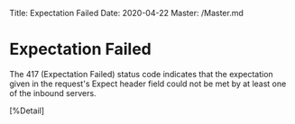 Title: Expectation Failed
Date: 2020-04-22
Master: /Master.md

Expectation Failed
=============================

The 417 (Expectation Failed) status code indicates that the
expectation given in the request's Expect header field
could not be met by at least one of the inbound servers.

[%Detail]
